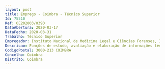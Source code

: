 ```yaml
--- 
layout: post
title: Emprego - Coimbra - Técnico Superior
Id: 75510
Ref: OE202003/0390
DataAbertura: 2020-03-17
DataFecho: 2020-03-31
Trabalho: Técnico Superior
Empregador: Instituto Nacional de Medicina Legal e Ciências Forenses, I.P.
Descricao: Funções de estudo, avaliação e elaboração de informações técnicas que fundamentem e preparem as decisões na área administrativa e financeira, no âmbito das competências elencadas nas alíneas a) a d) do nº 1 do artigo 3º dos Estatutos do INMLCF, I.P., nomeadamente gestão orçamental, contabilística e patrimonial, elaboração de relatórios de contabilidade analítica, gestão de processos, aprovisionamento e contratação pública.
CodigoPostal: 3000-213 COIMBRA
Concelho: Coimbra
Distrito: Coimbra
--- 
```

